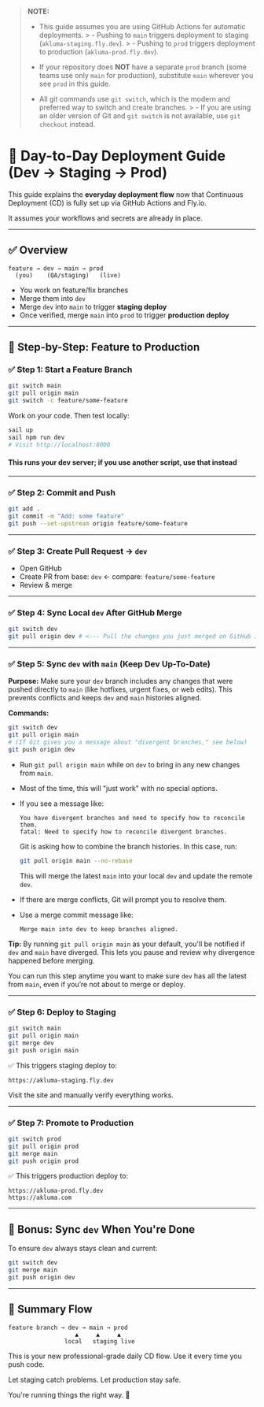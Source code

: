> **NOTE:**
>
> - This guide assumes you are using GitHub Actions for automatic deployments.
    >     - Pushing to `main` triggers deployment to staging (`akluma-staging.fly.dev`).
    >     - Pushing to `prod` triggers deployment to production (`akluma-prod.fly.dev`).
>
> - If your repository does **NOT** have a separate `prod` branch (some teams use only `main` for production), substitute `main` wherever you see `prod` in this guide.
>
> - All git commands use `git switch`, which is the modern and preferred way to switch and create branches.
    >     - If you are using an older version of Git and `git switch` is not available, use `git checkout` instead.


# 🚀 Day-to-Day Deployment Guide (Dev → Staging → Prod)

This guide explains the **everyday deployment flow** now that Continuous Deployment (CD) is fully set up via GitHub Actions and Fly.io.

It assumes your workflows and secrets are already in place.

---

## ✅ Overview

```text
feature → dev → main → prod
  (you)    (QA/staging)   (live)
```

- You work on feature/fix branches
- Merge them into `dev`
- Merge `dev` into `main` to trigger **staging deploy**
- Once verified, merge `main` into `prod` to trigger **production deploy**

---

## 🔁 Step-by-Step: Feature to Production

### ✅ Step 1: Start a Feature Branch

```bash
git switch main
git pull origin main
git switch -c feature/some-feature
```

Work on your code. Then test locally:

```bash
sail up
sail npm run dev
# Visit http://localhost:8000
```

#### This runs your dev server; if you use another script, use that instead

---

### ✅ Step 2: Commit and Push

```bash
git add .
git commit -m "Add: some feature"
git push --set-upstream origin feature/some-feature
```

---

### ✅ Step 3: Create Pull Request → `dev`

- Open GitHub
- Create PR from base: `dev` ← compare: `feature/some-feature`
- Review & merge

---

### ✅ Step 4: Sync Local `dev` After GitHub Merge

```bash
git switch dev
git pull origin dev # <--- Pull the changes you just merged on GitHub into your local dev
```

---


### ✅ Step 5: Sync `dev` with `main` (Keep Dev Up-To-Date)

**Purpose:**
Make sure your `dev` branch includes any changes that were pushed directly to `main` (like hotfixes, urgent fixes, or web edits). This prevents conflicts and keeps `dev` and `main` histories aligned.

**Commands:**

```bash
git switch dev
git pull origin main
# (If Git gives you a message about "divergent branches," see below)
git push origin dev
```

* Run `git pull origin main` while on `dev` to bring in any new changes from `main`.

* Most of the time, this will "just work" with no special options.

* If you see a message like:

  ```
  You have divergent branches and need to specify how to reconcile them.
  fatal: Need to specify how to reconcile divergent branches.
  ```

  Git is asking how to combine the branch histories.
  In this case, run:

  ```bash
  git pull origin main --no-rebase
  ```

  This will merge the latest `main` into your local `dev` and update the remote `dev`.

* If there are merge conflicts, Git will prompt you to resolve them.

* Use a merge commit message like:

  ```
  Merge main into dev to keep branches aligned.
  ```

**Tip:**
By running `git pull origin main` as your default, you'll be notified if `dev` and `main` have diverged.
This lets you pause and review why divergence happened before merging.

You can run this step anytime you want to make sure `dev` has all the latest from `main`, even if you’re not about to merge or deploy.


---

### ✅ Step 6: Deploy to Staging

```bash
git switch main
git pull origin main
git merge dev
git push origin main
```

✅ This triggers staging deploy to:
```
https://akluma-staging.fly.dev
```

Visit the site and manually verify everything works.

---

### ✅ Step 7: Promote to Production

```bash
git switch prod
git pull origin prod
git merge main
git push origin prod
```

✅ This triggers production deploy to:
```
https://akluma-prod.fly.dev
https://akluma.com
```

---

## 🧼 Bonus: Sync `dev` When You're Done

To ensure `dev` always stays clean and current:

```bash
git switch dev
git merge main
git push origin dev
```

---

## 🔁 Summary Flow

```text
feature branch → dev → main → prod
                   ▲     ▲     ▲
                local   staging live
```

This is your new professional-grade daily CD flow. Use it every time you push code.

Let staging catch problems. Let production stay safe.

You're running things the right way. 🚀
